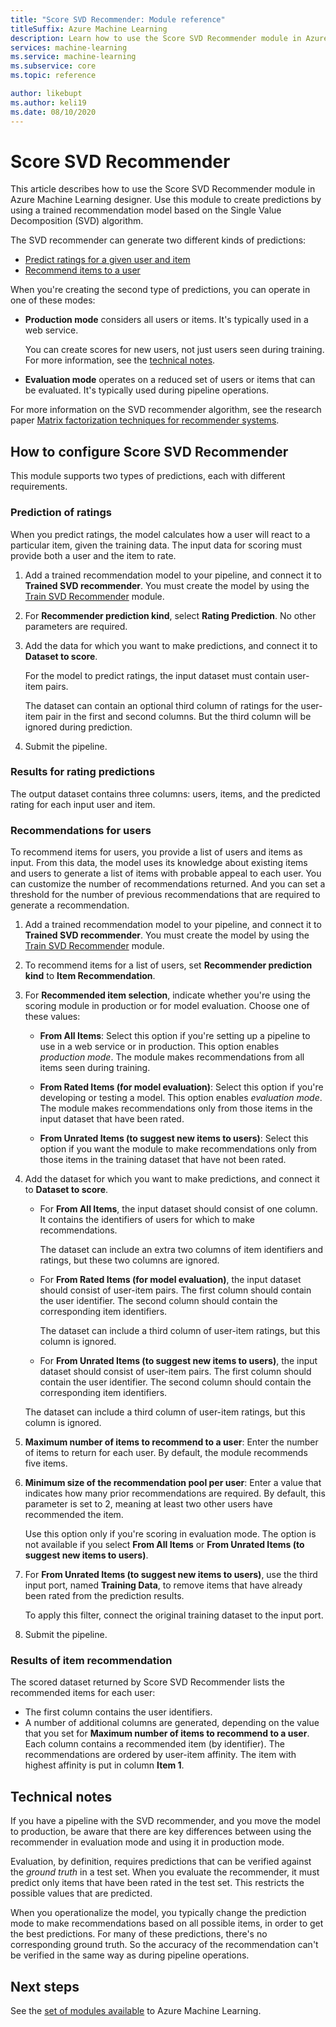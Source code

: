 ```yaml
---
title: "Score SVD Recommender: Module reference"
titleSuffix: Azure Machine Learning
description: Learn how to use the Score SVD Recommender module in Azure Machine Learning to score recommendation predictions for a dataset.
services: machine-learning
ms.service: machine-learning
ms.subservice: core
ms.topic: reference

author: likebupt
ms.author: keli19
ms.date: 08/10/2020
---
```

# Score SVD Recommender

This article describes how to use the Score SVD Recommender module in Azure Machine Learning designer. Use this module to create predictions by using a trained recommendation model based on the Single Value Decomposition (SVD) algorithm.

The SVD recommender can generate two different kinds of predictions:

- [Predict ratings for a given user and item](#prediction-of-ratings)
- [Recommend items to a user](#recommendations-for-users)

When you're creating the second type of predictions, you can operate in one of these modes:

- **Production mode** considers all users or items. It's typically used in a web service.

  You can create scores for new users, not just users seen during training. For more information, see the [technical notes](#technical-notes). 

- **Evaluation mode** operates on a reduced set of users or items that can be evaluated. It's typically used during pipeline operations.

For more information on the SVD recommender algorithm, see the research paper [Matrix factorization techniques for recommender systems](https://datajobs.com/data-science-repo/Recommender-Systems-[Netflix].pdf).

## How to configure Score SVD Recommender

This module supports two types of predictions, each with different requirements. 

###  Prediction of ratings

When you predict ratings, the model calculates how a user will react to a particular item, given the training data. The input data for scoring must provide both a user and the item to rate.

1. Add a trained recommendation model to your pipeline, and connect it to **Trained SVD recommender**. You must create the model by using the [Train SVD Recommender](train-SVD-recommender.md) module.

2. For **Recommender prediction kind**, select **Rating Prediction**. No other parameters are required.

3. Add the data for which you want to make predictions, and connect it to **Dataset to score**.

   For the model to predict ratings, the input dataset must contain user-item pairs.

   The dataset can contain an optional third column of ratings for the user-item pair in the first and second columns. But the third column will be ignored during prediction.

4. Submit the pipeline.

### Results for rating predictions 

The output dataset contains three columns: users, items, and the predicted rating for each input user and item.

###  Recommendations for users 

To recommend items for users, you provide a list of users and items as input. From this data, the model uses its knowledge about existing items and users to generate a list of items with probable appeal to each user. You can customize the number of recommendations returned. And you can set a threshold for the number of previous recommendations that are required to generate a recommendation.

1. Add a trained recommendation model to your pipeline, and connect it to **Trained SVD recommender**.  You must create the model by using the [Train SVD Recommender](train-svd-recommender.md) module.

2. To recommend items for a list of users, set **Recommender prediction kind** to **Item Recommendation**.

3. For **Recommended item selection**, indicate whether you're using the scoring module in production or for model evaluation. Choose one of these values:

    - **From All Items**: Select this option if you're setting up a pipeline to use in a web service or in production.  This option enables *production mode*. The module makes recommendations from all items seen during training.

    - **From Rated Items (for model evaluation)**: Select this option if you're developing or testing a model. This option enables *evaluation mode*. The module makes recommendations only from those items in the input dataset that have been rated.
    
    - **From Unrated Items (to suggest new items to users)**: Select this option if you want the module to make recommendations only from those items in the training dataset that have not been rated. 

4. Add the dataset for which you want to make predictions, and connect it to **Dataset to score**.

    - For **From All Items**, the input dataset should consist of one column. It contains the identifiers of users for which to make recommendations.

      The dataset can include an extra two columns of item identifiers and ratings, but these two columns are ignored. 

    - For **From Rated Items (for model evaluation)**, the input dataset should consist of user-item pairs. The first column should contain the user identifier. The second column should contain the corresponding item identifiers.

      The dataset can include a third column of user-item ratings, but this column is ignored.

    - For **From Unrated Items (to suggest new items to users)**, the input dataset should consist of user-item pairs. The first column should contain the user identifier. The second column should contain the corresponding item identifiers.

     The dataset can include a third column of user-item ratings, but this column is ignored.

5. **Maximum number of items to recommend to a user**: Enter the number of items to return for each user. By default, the module recommends five items.

6. **Minimum size of the recommendation pool per user**: Enter a value that indicates how many prior recommendations are required. By default, this parameter is set to 2, meaning at least two other users have recommended the item.

   Use this option only if you're scoring in evaluation mode. The option is not available if you select **From All Items** or **From Unrated Items (to suggest new items to users)**.

7.  For **From Unrated Items (to suggest new items to users)**, use the third input port, named **Training Data**, to remove items that have already been rated from the prediction results.

    To apply this filter, connect the original training dataset to the input port.

8. Submit the pipeline.

### Results of item recommendation

The scored dataset returned by Score SVD Recommender lists the recommended items for each user:

- The first column contains the user identifiers.
- A number of additional columns are generated, depending on the value that you set for **Maximum number of items to recommend to a user**. Each column contains a recommended item (by identifier). The recommendations are ordered by user-item affinity. The item with highest affinity is put in column **Item 1**.


##  Technical notes

If you have a pipeline with the SVD recommender, and you move the model to production, be aware that there are key differences between using the recommender in evaluation mode and using it in production mode.

Evaluation, by definition, requires predictions that can be verified against the *ground truth* in a test set. When you evaluate the recommender, it must predict only items that have been rated in the test set. This restricts the possible values that are predicted.

When you operationalize the model, you typically change the prediction mode to make recommendations based on all possible items, in order to get the best predictions. For many of these predictions, there's no corresponding ground truth. So the accuracy of the recommendation can't be verified in the same way as during pipeline operations.


## Next steps

See the [set of modules available](module-reference.md) to Azure Machine Learning. 
